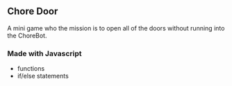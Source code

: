 ## Chore Door 

A mini game who the mission is to open all of the doors without running into the ChoreBot.

### Made with Javascript

+ functions
+ if/else statements


